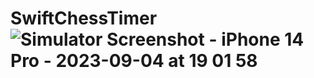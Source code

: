 # SwiftChessTimer![Simulator Screenshot - iPhone 14 Pro - 2023-09-04 at 19 01 58](https://github.com/RobertRovenko/SwiftChessTimer/assets/32544623/44ffb2cf-9d97-4e36-9f3f-fc4f41a435de)

